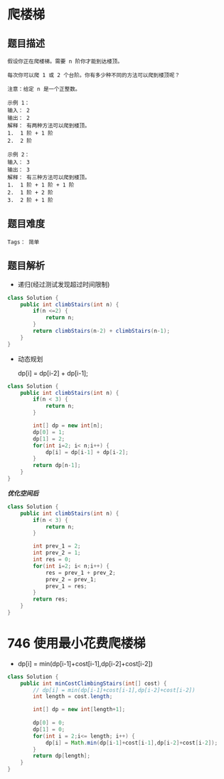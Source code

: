 # 爬楼梯

## 题目描述
    假设你正在爬楼梯。需要 n 阶你才能到达楼顶。

    每次你可以爬 1 或 2 个台阶。你有多少种不同的方法可以爬到楼顶呢？

    注意：给定 n 是一个正整数。

    示例 1：
    输入： 2
    输出： 2
    解释： 有两种方法可以爬到楼顶。
    1.  1 阶 + 1 阶
    2.  2 阶

    示例 2：
    输入： 3
    输出： 3
    解释： 有三种方法可以爬到楼顶。
    1.  1 阶 + 1 阶 + 1 阶
    2.  1 阶 + 2 阶
    3.  2 阶 + 1 阶
## 题目难度
    Tags： 简单
## 题目解析
+ 递归(经过测试发现超过时间限制)
```Java
class Solution {
    public int climbStairs(int n) {
        if(n <=2) {
            return n;
        }
        return climbStairs(n-2) + climbStairs(n-1);
    }
}
```
+ 动态规划


    dp[i] = dp[i-2] + dp[i-1];
```Java
class Solution {
    public int climbStairs(int n) {
        if(n < 3) {
            return n;
        }

        int[] dp = new int[n];
        dp[0] = 1;
        dp[1] = 2;
        for(int i=2; i< n;i++) {
            dp[i] = dp[i-1] + dp[i-2];
        }
        return dp[n-1];
    }
}    
```

 ***优化空间后***
```Java
class Solution {
    public int climbStairs(int n) {
        if(n < 3) {
            return n;
        }

        int prev_1 = 2;
        int prev_2 = 1;
        int res = 0;
        for(int i=2; i< n;i++) {
            res = prev_1 + prev_2;
            prev_2 = prev_1;
            prev_1 = res;
        }
        return res;
    }
}
```

# 746 使用最小花费爬楼梯
+ dp[i] = min(dp[i-1]+cost[i-1],dp[i-2]+cost[i-2])
```Java
class Solution {
    public int minCostClimbingStairs(int[] cost) {
        // dp[i] = min(dp[i-1]+cost[i-1],dp[i-2]+cost[i-2])
        int length = cost.length;

        int[] dp = new int[length+1];
        
        dp[0] = 0;
        dp[1] = 0;
        for(int i = 2;i<= length; i++) {
            dp[i] = Math.min(dp[i-1]+cost[i-1],dp[i-2]+cost[i-2]);
        }
        return dp[length];
    }
}
```
